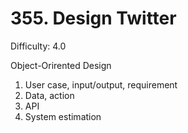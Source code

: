# 355. Design Twitter

Difficulty: 4.0

Object-Orirented Design
1. User case, input/output, requirement
2. Data, action
3. API
4. System estimation

